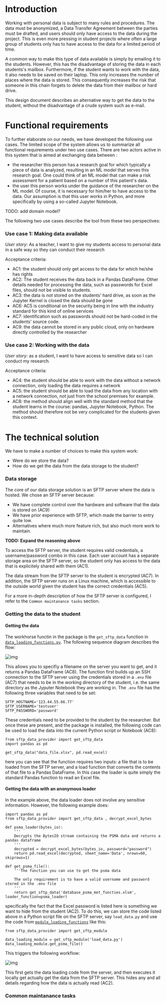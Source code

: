 # Introduction
Working with personal data is subject to many rules and procedures. The data must be anonymized, a Data Transfer Agreement between the parties must be drafted, and users should only have access to the data during the project. This is even more pressing in student projects where often a large group of students only has to have access to the data for a limited period of time. 

A common way to make this type of data available is simply by emailing it to the students. However, this has the disadvantage of storing the data in each students's mailbox. Furthermore, if the student wants to work with the data, it also needs to be saved on their laptop. This only increases the number of places where the data is stored. This consequently increases the risk that someone in this chain forgets to delete the data from their mailbox or hard drive.

This design document describes an alternative way to get the data to the student, without the disadvantage of a crude system such as e-mail. 

# Functional requirements
To further elaborate on our needs, we have developed the following use cases. The limited scope of the system allows us to summarize all functional requirements under two use cases. There are two actors active in this system that is aimed at exchanging data between :

- the researcher this person has a research goal for which typically a piece of data is analyzed, resulting in an ML model that serves this research goal. One could think of an ML model that can make a risk assessment for a patient based on a number of this patient's data.
- the user this person works under the guidance of the researcher on the ML model. Of course, it is necessary for him/her to have access to the data. Our assumption is that this user works in Python, and more specifically by using a so-called Jupyter Notebook.

TODO: add domain model?

The following two use cases describe the tool from these two perspectives:

### Use case 1: Making data available
*User story:* As a teacher, I want to give my students access to personal data in a safe way so they can conduct their research

Acceptance criteria:

- AC1: the student should only get access to the data for which he/she has rights
- AC2: The student receives the data back in a Pandas DataFrame. Other details needed for processing the data, such as passwords for Excel files, should not be visible to students.
- AC3: the data is *not* stored on the students' hard drive, as soon as the Jupyter Kernel is closed the data should be gone
- AC6: AC5 is conditional on the security being in line with the industry standard for this kind of online services
- AC7: identification such as passwords should not be hard-coded in the students' source code.
- AC9: the data cannot be stored in any public cloud, only on hardware directly controlled by the researcher

### Use case 2: Working with the data
*User story:* as a student, I want to have access to sensitive data so I can conduct my research.

Acceptance criteria:

- AC4: the student should be able to work with the data without a network connection, only loading the data requires a network
- AC5: the student should be able to load the data from any location with a network connection, not just from the school premises for example.
- AC8: the method should align well with the standard method that the student learns in the course: pandas, Jupyter Notebook, Python. The method should therefore not be very complicated for the students given this context.

# The technical solution
We have to make a number of choices to make this system work:
- Were do we store the data?
- How do we get the data from the data storage to the student?

### Data storage
The core of our data storage solution is an SFTP server where the data is hosted. We chose an SFTP server because:

- We have complete control over the hardware and software that the data is stored on (AC9)
- We have prior experience with SFTP, which made the barrier to entry quite low. 
- Alternatives where much more feature rich, but also much more work to maintain. 

**TODO: Expand the reasoning above**

To access the SFTP server, the student requires valid credentials, a username/password combo in this case. Each user account has a separate storage area on the SFTP server, so the student only has access to the data that is explicitely shared with them (AC1). 

The data stream from the SFTP server to the student is encrypted (AC7). In addition, the SFTP server runs on a Linux machine, which is accessible to the outside world given the student has the correct credentials (AC5). 

For a more in-depth description of how the SFTP server is configured, I refer to the `Common maintanance tasks` section. 

### Getting the data to the student
#### Getting the data
The workhorse functin in the package is the `get_sftp_data` function in [`data_loading_functions.py`](src/sftp_data_provider/data_loading_functions.py). The following sequence diagram describes the flow:

![img](pics/seq_diag_system.md-1.svg)

This allows you to specifiy a filename on the server you want to get, and it returns a Pandas DataFrame (AC8). The function first builds up an SSH connection to the SFTP server using the credentials stored in a `.env` file (AC7) that needs to be in the working directory of the student, i.e. the same directory as the Jyputer Notebook they are working in. The `.env` file has the following three variables that need to be set:

    SFTP_HOSTNAME='123.44.55.66.77'
    SFTP_USERNAME='testuser'
    SFTP_PASSWORD='password'

These credentials need to be provided to the student by the researcher. But once these are present, and the package is installed, the following code can be used to load the data into the current Python script or Notebook (AC8):

    from sftp_data_provider import get_sftp_data
    import pandas as pd

    get_sftp_data("data_file.xlsx", pd.read_excel)

here you can see that the function requires two inputs: a file that is to be loaded from the SFTP server, and a load function that converts the contents of that file to a Pandas DataFrame. In this case the loader is quite simply the standard Pandas function to read an Excel file. 

#### Getting the data with an anonymous loader
In the example above, the data loader does not involve any sensitive information. However, the following example does:

    import pandas as pd
    from sftp_data_provider import get_sftp_data , decrypt_excel_bytes

    def psma_loader(bytes_io):
        '''
        Decrypts the BytesIO stream containing the PSMA data and returns a pandas dataframe
        '''
        decrypted = decrypt_excel_bytes(bytes_io, password="password")
        return pd.read_excel(decrypted, sheet_name='Data', nrows=60, skiprows=1)

    def get_psma_file():
        '''The function you can use to get the psma data
        
        The only requirement is to have a valid username and password stored in the .env file
        '''
        return get_sftp_data('database_psma_met_functies.xlsm', loader_function=psma_loader)

specifically the fact that the Excel password is listed here is something we want to hide from the student (AC2). To do this, we can store the code listed above in a Python script file on the SFTP server, say `load_data.py` and use the code from [`module_loading_functions`](src/sftp_data_provider/module_loading_functions.py) like this:

    from sftp_data_provider import get_sftp_module

    data_loading_module = get_sftp_module('load_data.py') 
    data_loading_module.get_psma_file()

This triggers the following workflow:

![img](pics/seq_diag_module.md-1.svg)

This first gets the data loading code from the server, and then executes it locally get actually get the data from the SFTP server. This hides any and all details regarding how the data is actually read (AC2). 

### Common maintanance tasks